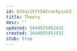 ```yaml
---
id: 8JXqv1kft5AVrar6yinE3
title: Theory
desc: ''
updated: 1644925452431
created: 1644925452432
stub: true
---
```


